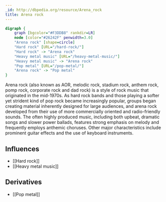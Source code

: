 ```yaml
---
_id: http://dbpedia.org/resource/Arena_rock
title: Arena rock
---
```


```dot
digraph {
	graph [bgcolor="#F3DDB8" rankdir=LR]
	node [color="#26242F" penwidth=3.0]
	"Arena rock" [shape=circle]
	"Hard rock" [URL="/hard-rock/"]
	"Hard rock" -> "Arena rock"
	"Heavy metal music" [URL="/heavy-metal-music/"]
	"Heavy metal music" -> "Arena rock"
	"Pop metal" [URL="/pop-metal/"]
	"Arena rock" -> "Pop metal"
}
```

Arena rock (also known as AOR, melodic rock, stadium rock, anthem rock, pomp rock, corporate rock and dad rock) is a style of rock music that originated in the mid-1970s. As hard rock bands and those playing a softer yet strident kind of pop rock became increasingly popular, groups began creating material inherently designed for large audiences, and arena rock developed from their use of more commercially oriented and radio-friendly sounds. The often highly produced music, including both upbeat, dramatic songs and slower power ballads, features strong emphasis on melody and frequently employs anthemic choruses. Other major characteristics include prominent guitar effects and the use of keyboard instruments.

## Influences

- [[Hard rock]]
- [[Heavy metal music]]

## Derivatives

- [[Pop metal]]
